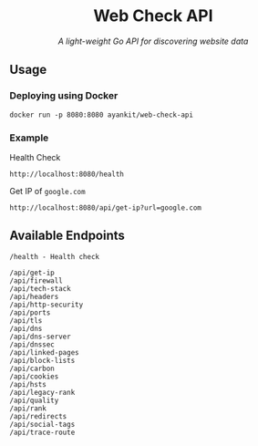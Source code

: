 <h1 align="center">Web Check API</h1>
<p align="center">
  <i>A light-weight Go API for discovering website data</i><br />
</p>

## Usage

### Deploying using Docker

```
docker run -p 8080:8080 ayankit/web-check-api
```
### Example
Health Check
```
http://localhost:8080/health
```
Get IP of `google.com`
```
http://localhost:8080/api/get-ip?url=google.com
```

## Available Endpoints
```
/health - Health check

/api/get-ip
/api/firewall
/api/tech-stack
/api/headers
/api/http-security
/api/ports
/api/tls
/api/dns
/api/dns-server
/api/dnssec
/api/linked-pages
/api/block-lists
/api/carbon
/api/cookies
/api/hsts
/api/legacy-rank
/api/quality
/api/rank
/api/redirects
/api/social-tags
/api/trace-route
```
